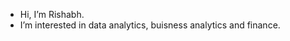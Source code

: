- Hi, I’m Rishabh.
- I’m interested in data analytics, buisness analytics and finance.


<!---
RishSan7/RishSan7 is a ✨ special ✨ repository because its `README.md` (this file) appears on your GitHub profile.
You can click the Preview link to take a look at your changes.
--->
